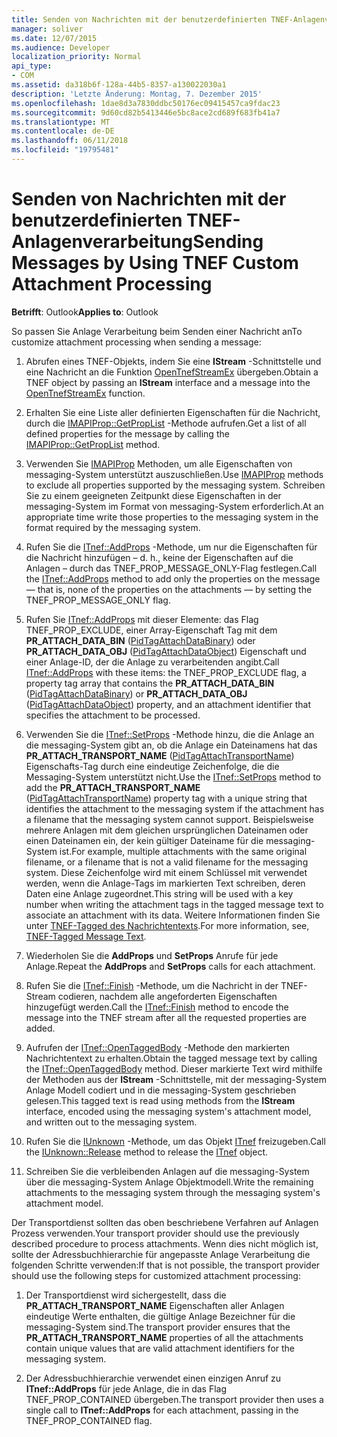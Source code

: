 ```yaml
---
title: Senden von Nachrichten mit der benutzerdefinierten TNEF-Anlagenverarbeitung
manager: soliver
ms.date: 12/07/2015
ms.audience: Developer
localization_priority: Normal
api_type:
- COM
ms.assetid: da318b6f-128a-44b5-8357-a130022030a1
description: 'Letzte Änderung: Montag, 7. Dezember 2015'
ms.openlocfilehash: 1dae8d3a7830ddbc50176ec09415457ca9fdac23
ms.sourcegitcommit: 9d60cd82b5413446e5bc8ace2cd689f683fb41a7
ms.translationtype: MT
ms.contentlocale: de-DE
ms.lasthandoff: 06/11/2018
ms.locfileid: "19795481"
---
```

# <a name="sending-messages-by-using-tnef-custom-attachment-processing"></a><span data-ttu-id="406f0-103">Senden von Nachrichten mit der benutzerdefinierten TNEF-Anlagenverarbeitung</span><span class="sxs-lookup"><span data-stu-id="406f0-103">Sending Messages by Using TNEF Custom Attachment Processing</span></span>

 
  
<span data-ttu-id="406f0-104">**Betrifft**: Outlook</span><span class="sxs-lookup"><span data-stu-id="406f0-104">**Applies to**: Outlook</span></span> 
  
<span data-ttu-id="406f0-105">So passen Sie Anlage Verarbeitung beim Senden einer Nachricht an</span><span class="sxs-lookup"><span data-stu-id="406f0-105">To customize attachment processing when sending a message:</span></span>
  
1. <span data-ttu-id="406f0-106">Abrufen eines TNEF-Objekts, indem Sie eine **IStream** -Schnittstelle und eine Nachricht an die Funktion [OpenTnefStreamEx](opentnefstreamex.md) übergeben.</span><span class="sxs-lookup"><span data-stu-id="406f0-106">Obtain a TNEF object by passing an **IStream** interface and a message into the [OpenTnefStreamEx](opentnefstreamex.md) function.</span></span> 
    
2. <span data-ttu-id="406f0-107">Erhalten Sie eine Liste aller definierten Eigenschaften für die Nachricht, durch die [IMAPIProp::GetPropList](imapiprop-getproplist.md) -Methode aufrufen.</span><span class="sxs-lookup"><span data-stu-id="406f0-107">Get a list of all defined properties for the message by calling the [IMAPIProp::GetPropList](imapiprop-getproplist.md) method.</span></span> 
    
3. <span data-ttu-id="406f0-108">Verwenden Sie [IMAPIProp](imapipropiunknown.md) Methoden, um alle Eigenschaften von messaging-System unterstützt auszuschließen.</span><span class="sxs-lookup"><span data-stu-id="406f0-108">Use [IMAPIProp](imapipropiunknown.md) methods to exclude all properties supported by the messaging system.</span></span> <span data-ttu-id="406f0-109">Schreiben Sie zu einem geeigneten Zeitpunkt diese Eigenschaften in der messaging-System im Format von messaging-System erforderlich.</span><span class="sxs-lookup"><span data-stu-id="406f0-109">At an appropriate time write those properties to the messaging system in the format required by the messaging system.</span></span> 
    
4. <span data-ttu-id="406f0-110">Rufen Sie die [ITnef::AddProps](itnef-addprops.md) -Methode, um nur die Eigenschaften für die Nachricht hinzufügen – d. h., keine der Eigenschaften auf die Anlagen – durch das TNEF_PROP_MESSAGE_ONLY-Flag festlegen.</span><span class="sxs-lookup"><span data-stu-id="406f0-110">Call the [ITnef::AddProps](itnef-addprops.md) method to add only the properties on the message — that is, none of the properties on the attachments — by setting the TNEF_PROP_MESSAGE_ONLY flag.</span></span> 
    
5. <span data-ttu-id="406f0-111">Rufen Sie [ITnef::AddProps](itnef-addprops.md) mit dieser Elemente: das Flag TNEF_PROP_EXCLUDE, einer Array-Eigenschaft Tag mit dem **PR_ATTACH_DATA_BIN** ([PidTagAttachDataBinary](pidtagattachdatabinary-canonical-property.md)) oder **PR_ATTACH_DATA_OBJ** ([PidTagAttachDataObject](pidtagattachdataobject-canonical-property.md)) Eigenschaft und einer Anlage-ID, der die Anlage zu verarbeitenden angibt.</span><span class="sxs-lookup"><span data-stu-id="406f0-111">Call [ITnef::AddProps](itnef-addprops.md) with these items: the TNEF_PROP_EXCLUDE flag, a property tag array that contains the **PR_ATTACH_DATA_BIN** ([PidTagAttachDataBinary](pidtagattachdatabinary-canonical-property.md)) or **PR_ATTACH_DATA_OBJ** ([PidTagAttachDataObject](pidtagattachdataobject-canonical-property.md)) property, and an attachment identifier that specifies the attachment to be processed.</span></span>
    
6. <span data-ttu-id="406f0-112">Verwenden Sie die [ITnef::SetProps](itnef-setprops.md) -Methode hinzu, die die Anlage an die messaging-System gibt an, ob die Anlage ein Dateinamens hat das **PR_ATTACH_TRANSPORT_NAME** ([PidTagAttachTransportName](pidtagattachtransportname-canonical-property.md)) Eigenschafts-Tag durch eine eindeutige Zeichenfolge, die die Messaging-System unterstützt nicht.</span><span class="sxs-lookup"><span data-stu-id="406f0-112">Use the [ITnef::SetProps](itnef-setprops.md) method to add the **PR_ATTACH_TRANSPORT_NAME** ([PidTagAttachTransportName](pidtagattachtransportname-canonical-property.md)) property tag with a unique string that identifies the attachment to the messaging system if the attachment has a filename that the messaging system cannot support.</span></span> <span data-ttu-id="406f0-113">Beispielsweise mehrere Anlagen mit dem gleichen ursprünglichen Dateinamen oder einen Dateinamen ein, der kein gültiger Dateiname für die messaging-System ist.</span><span class="sxs-lookup"><span data-stu-id="406f0-113">For example, multiple attachments with the same original filename, or a filename that is not a valid filename for the messaging system.</span></span> <span data-ttu-id="406f0-114">Diese Zeichenfolge wird mit einem Schlüssel mit verwendet werden, wenn die Anlage-Tags im markierten Text schreiben, deren Daten eine Anlage zugeordnet.</span><span class="sxs-lookup"><span data-stu-id="406f0-114">This string will be used with a key number when writing the attachment tags in the tagged message text to associate an attachment with its data.</span></span> <span data-ttu-id="406f0-115">Weitere Informationen finden Sie unter [TNEF-Tagged des Nachrichtentexts](tnef-tagged-message-text.md).</span><span class="sxs-lookup"><span data-stu-id="406f0-115">For more information, see, [TNEF-Tagged Message Text](tnef-tagged-message-text.md).</span></span>
    
7. <span data-ttu-id="406f0-116">Wiederholen Sie die **AddProps** und **SetProps** Anrufe für jede Anlage.</span><span class="sxs-lookup"><span data-stu-id="406f0-116">Repeat the **AddProps** and **SetProps** calls for each attachment.</span></span> 
    
8. <span data-ttu-id="406f0-117">Rufen Sie die [ITnef::Finish](itnef-finish.md) -Methode, um die Nachricht in der TNEF-Stream codieren, nachdem alle angeforderten Eigenschaften hinzugefügt werden.</span><span class="sxs-lookup"><span data-stu-id="406f0-117">Call the [ITnef::Finish](itnef-finish.md) method to encode the message into the TNEF stream after all the requested properties are added.</span></span> 
    
9. <span data-ttu-id="406f0-118">Aufrufen der [ITnef::OpenTaggedBody](itnef-opentaggedbody.md) -Methode den markierten Nachrichtentext zu erhalten.</span><span class="sxs-lookup"><span data-stu-id="406f0-118">Obtain the tagged message text by calling the [ITnef::OpenTaggedBody](itnef-opentaggedbody.md) method.</span></span> <span data-ttu-id="406f0-119">Dieser markierte Text wird mithilfe der Methoden aus der **IStream** -Schnittstelle, mit der messaging-System Anlage Modell codiert und in die messaging-System geschrieben gelesen.</span><span class="sxs-lookup"><span data-stu-id="406f0-119">This tagged text is read using methods from the **IStream** interface, encoded using the messaging system's attachment model, and written out to the messaging system.</span></span> 
    
10. <span data-ttu-id="406f0-120">Rufen Sie die [IUnknown](http://msdn.microsoft.com/library/4b494c6f-f0ee-4c35-ae45-ed956f40dc7a%28Office.15%29.aspx) -Methode, um das Objekt [ITnef](itnefiunknown.md) freizugeben.</span><span class="sxs-lookup"><span data-stu-id="406f0-120">Call the [IUnknown::Release](http://msdn.microsoft.com/library/4b494c6f-f0ee-4c35-ae45-ed956f40dc7a%28Office.15%29.aspx) method to release the [ITnef](itnefiunknown.md) object.</span></span> 
    
11. <span data-ttu-id="406f0-121">Schreiben Sie die verbleibenden Anlagen auf die messaging-System über die messaging-System Anlage Objektmodell.</span><span class="sxs-lookup"><span data-stu-id="406f0-121">Write the remaining attachments to the messaging system through the messaging system's attachment model.</span></span>
    
<span data-ttu-id="406f0-122">Der Transportdienst sollten das oben beschriebene Verfahren auf Anlagen Prozess verwenden.</span><span class="sxs-lookup"><span data-stu-id="406f0-122">Your transport provider should use the previously described procedure to process attachments.</span></span> <span data-ttu-id="406f0-123">Wenn dies nicht möglich ist, sollte der Adressbuchhierarchie für angepasste Anlage Verarbeitung die folgenden Schritte verwenden:</span><span class="sxs-lookup"><span data-stu-id="406f0-123">If that is not possible, the transport provider should use the following steps for customized attachment processing:</span></span>
  
1. <span data-ttu-id="406f0-124">Der Transportdienst wird sichergestellt, dass die **PR_ATTACH_TRANSPORT_NAME** Eigenschaften aller Anlagen eindeutige Werte enthalten, die gültige Anlage Bezeichner für die messaging-System sind.</span><span class="sxs-lookup"><span data-stu-id="406f0-124">The transport provider ensures that the **PR_ATTACH_TRANSPORT_NAME** properties of all the attachments contain unique values that are valid attachment identifiers for the messaging system.</span></span> 
    
2. <span data-ttu-id="406f0-125">Der Adressbuchhierarchie verwendet einen einzigen Anruf zu **ITnef::AddProps** für jede Anlage, die in das Flag TNEF_PROP_CONTAINED übergeben.</span><span class="sxs-lookup"><span data-stu-id="406f0-125">The transport provider then uses a single call to **ITnef::AddProps** for each attachment, passing in the TNEF_PROP_CONTAINED flag.</span></span> 
    

